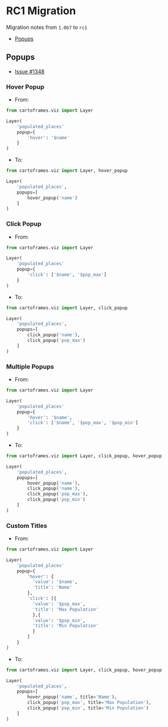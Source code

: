# RC1 Migration

Migration notes from `1.0b7` to `rc1`

* [Popups](#Popups)

## Popups

* [Issue #1348](https://github.com/CartoDB/cartoframes/issues/1348)

### Hover Popup

* From:

```python
from cartoframes.viz import Layer

Layer(
    'populated_places'
    popup={
        'hover': '$name'
    }
)
```

* To:

```python
from cartoframes.viz import Layer, hover_popup

Layer(
    'populated_places',
    popups=[
        hover_popup('name')
    ]
)
```

### Click Popup

* From:

```python
from cartoframes.viz import Layer

Layer(
    'populated_places'
    popup={
        'click': ['$name', '$pop_max']
    }
)
```

* To:

```python
from cartoframes.viz import Layer, click_popup

Layer(
    'populated_places',
    popups=[
        click_popup('name'),
        click_popup('pop_max')
    ]
)
```

### Multiple Popups

* From:

```python
from cartoframes.viz import Layer

Layer(
    'populated_places'
    popup={
        'hover': '$name',
        'click': ['$name', '$pop_max', '$pop_min']
    }
)
```

* To:

```python
from cartoframes.viz import Layer, click_popup, hover_popup

Layer(
    'populated_places',
    popups=[
        hover_popup('name'),
        click_popup('name'),
        click_popup('pop_max'),
        click_popup('pop_min')
    ]
)
```

### Custom Titles

* From:

```python
from cartoframes.viz import Layer

Layer(
    'populated_places'
    popup={
        'hover': {
          'value': '$name',
          'title': 'Name'
        },
        'click': [{
          'value': '$pop_max',
          'title': 'Max Population'
          },{
          'value': '$pop_min',
          'title': 'Min Population'
          }
        ]
    }
)
```

* To:

```python
from cartoframes.viz import Layer, click_popup, hover_popup

Layer(
    'populated_places',
    popups=[
        hover_popup('name', title='Name'),
        click_popup('pop_max', title='Max Population'),
        click_popup('pop_min', title='Min Population')
    ]
)
```
